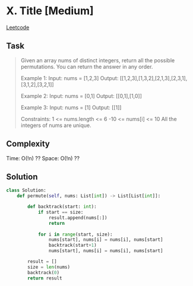 # X. Title [Medium]

[Leetcode](https://leetcode.com/problems/permutations/description/)

## Task

> Given an array nums of distinct integers, return all the possible permutations. You can return the answer in any order.
> 
> Example 1:
> Input: nums = [1,2,3]
> Output: [[1,2,3],[1,3,2],[2,1,3],[2,3,1],[3,1,2],[3,2,1]]
> 
> Example 2:
> Input: nums = [0,1]
> Output: [[0,1],[1,0]]
> 
> Example 3:
> Input: nums = [1]
> Output: [[1]]
> 
> Constraints:
>     1 <= nums.length <= 6
>     -10 <= nums[i] <= 10
>     All the integers of nums are unique.

## Complexity

Time: O(!n) ??
Space: O(!n) ??

## Solution

```python
class Solution:
    def permute(self, nums: List[int]) -> List[List[int]]:

        def backtrack(start: int):
            if start == size:
                result.append(nums[:])
                return
            
            for i in range(start, size):
                nums[start], nums[i] = nums[i], nums[start]
                backtrack(start+1)
                nums[start], nums[i] = nums[i], nums[start]

        result = []
        size = len(nums)
        backtrack(0)
        return result
```